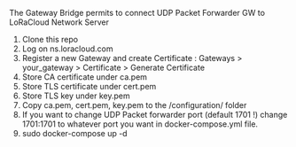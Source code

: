 The Gateway Bridge permits to connect UDP Packet Forwarder GW to LoRaCloud Network Server

1. Clone this repo
2. Log on ns.loracloud.com
3. Register a new Gateway and create Certificate : Gateways > your_gateway > Certificate > Generate Certificate
4. Store CA certificate under ca.pem
5. Store TLS certificate under cert.pem
6. Store TLS key under key.pem
7. Copy ca.pem, cert.pem, key.pem to the /configuration/ folder
8. If you want to change UDP Packet forwarder port (default 1701 !) change 1701:1701 to whatever port you want in docker-compose.yml file.
9. sudo docker-compose up -d

